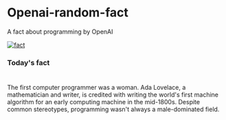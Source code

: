 
# Openai-random-fact
 A fact about programming by OpenAI

[![fact](https://github.com/MarioVidoni/openai-daily-fact/actions/workflows/main.yml/badge.svg)](https://github.com/MarioVidoni/openai-daily-fact/actions/workflows/main.yml)

### Today's fact
# 
The first computer programmer was a woman. Ada Lovelace, a mathematician and writer, is credited with writing the world's first machine algorithm for an early computing machine in the mid-1800s. Despite common stereotypes, programming wasn't always a male-dominated field.
